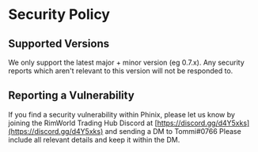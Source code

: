 # Security Policy

## Supported Versions

We only support the latest major + minor version (eg 0.7.x). Any security reports which aren't relevant to this version will not be responded to.

## Reporting a Vulnerability

If you find a security vulnerability within Phinix, please let us know by joining the RimWorld Trading Hub Discord at [https://discord.gg/d4Y5xks](https://discord.gg/d4Y5xks) and sending a DM to Tommi#0766
Please include all relevant details and keep it within the DM.

